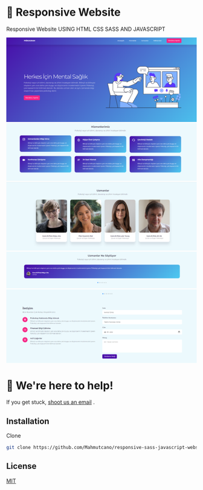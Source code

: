 # 📝 Responsive Website

Responsive Website USING HTML CSS  SASS AND JAVASCRIPT

![github](photo.png)
![github](photo2.png)
![github](photo3.png)
![github](photo4.png)
![github](photo5.png)

# 💬 We're here to help!

If you get stuck, [shoot us an email](mailto:ozgancan9@gmail.com) .

## Installation

Clone

```bash
git clone https://github.com/Mahmutcano/responsive-sass-javascript-website.git
```

## License

[MIT](https://choosealicense.com/licenses/mit/)
